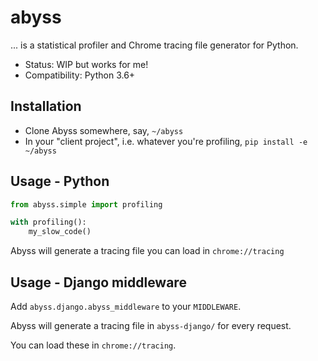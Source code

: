 abyss
=====

... is a statistical profiler and Chrome tracing file generator for Python.

* Status: WIP but works for me!
* Compatibility: Python 3.6+

Installation
------------

* Clone Abyss somewhere, say, `~/abyss`
* In your "client project", i.e. whatever you're profiling, `pip install -e ~/abyss`

Usage - Python
--------------

```python
from abyss.simple import profiling

with profiling():
    my_slow_code()
```

Abyss will generate a tracing file you can load in `chrome://tracing`

Usage - Django middleware
-------------------------

Add `abyss.django.abyss_middleware` to your `MIDDLEWARE`.

Abyss will generate a tracing file in `abyss-django/` for every request.

You can load these in `chrome://tracing`.
